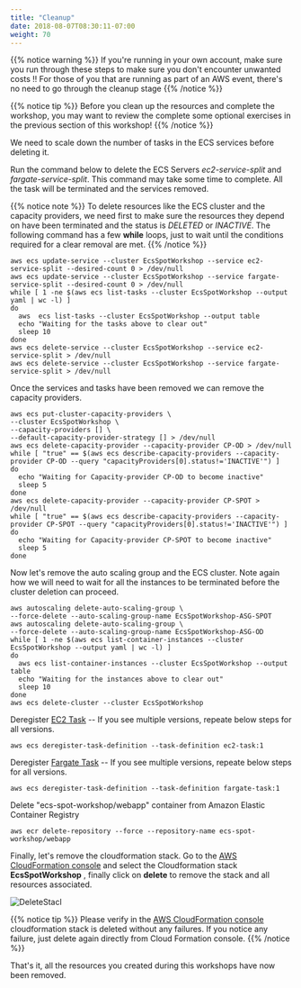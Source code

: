 ```yaml
---
title: "Cleanup"
date: 2018-08-07T08:30:11-07:00
weight: 70
---
```


{{% notice warning %}}
If you're running in your own account, make sure you run through these steps to make sure you don't encounter unwanted costs !! For those of you that are running as part of an AWS event, there's no need to go through the cleanup stage
{{% /notice %}}

{{% notice tip %}}
Before you clean up the resources and complete the workshop, you may want to review the complete some optional exercises in the previous section of this workshop!
{{% /notice %}}

We need to scale down the number of tasks in the ECS services before deleting it. 

Run the command below to delete the ECS Servers *ec2-service-split* and *fargate-service-split*. This command may take
some time to complete. All the task will be terminated and the services removed.

{{% notice note %}}
To delete resources like the ECS cluster and the capacity providers, we need first to make sure the resources they depend on have been terminated and the status is *DELETED* or *INACTIVE*. The following command has a few **while** loops, just to wait until the conditions required for a clear removal are met.
{{% /notice %}}

```
aws ecs update-service --cluster EcsSpotWorkshop --service ec2-service-split --desired-count 0 > /dev/null
aws ecs update-service --cluster EcsSpotWorkshop --service fargate-service-split --desired-count 0 > /dev/null
while [ 1 -ne $(aws ecs list-tasks --cluster EcsSpotWorkshop --output yaml | wc -l) ]
do
  aws  ecs list-tasks --cluster EcsSpotWorkshop --output table
  echo "Waiting for the tasks above to clear out"
  sleep 10
done
aws ecs delete-service --cluster EcsSpotWorkshop --service ec2-service-split > /dev/null
aws ecs delete-service --cluster EcsSpotWorkshop --service fargate-service-split > /dev/null
```

Once the services and tasks have been removed we can remove the capacity providers.

```
aws ecs put-cluster-capacity-providers \
--cluster EcsSpotWorkshop \
--capacity-providers [] \
--default-capacity-provider-strategy [] > /dev/null
aws ecs delete-capacity-provider --capacity-provider CP-OD > /dev/null
while [ "true" == $(aws ecs describe-capacity-providers --capacity-provider CP-OD --query "capacityProviders[0].status!='INACTIVE'") ]
do   
  echo "Waiting for Capacity-provider CP-OD to become inactive"
  sleep 5
done
aws ecs delete-capacity-provider --capacity-provider CP-SPOT > /dev/null
while [ "true" == $(aws ecs describe-capacity-providers --capacity-provider CP-SPOT --query "capacityProviders[0].status!='INACTIVE'") ]
do   
  echo "Waiting for Capacity-provider CP-SPOT to become inactive"
  sleep 5
done
```


Now let's remove the auto scaling group and the ECS cluster.
Note again how we will need to wait for all the instances to be terminated
before the cluster deletion can proceed.

```
aws autoscaling delete-auto-scaling-group \
--force-delete --auto-scaling-group-name EcsSpotWorkshop-ASG-SPOT
aws autoscaling delete-auto-scaling-group \
--force-delete --auto-scaling-group-name EcsSpotWorkshop-ASG-OD
while [ 1 -ne $(aws ecs list-container-instances --cluster EcsSpotWorkshop --output yaml | wc -l) ]
do
  aws ecs list-container-instances --cluster EcsSpotWorkshop --output table
  echo "Waiting for the instances above to clear out"
  sleep 10
done
aws ecs delete-cluster --cluster EcsSpotWorkshop 
```

Deregister [EC2 Task](https://console.aws.amazon.com/ecs/home?#/taskDefinitions/ec2-task/status/ACTIVE) -- If you see multiple versions, repeate below steps for all versions.

```
aws ecs deregister-task-definition --task-definition ec2-task:1
```

Deregister [Fargate Task](https://console.aws.amazon.com/ecs/home?#/taskDefinitions/fargate-task/status/ACTIVE) -- If you see multiple versions, repeate below steps for all versions.
```
aws ecs deregister-task-definition --task-definition fargate-task:1
```

Delete "ecs-spot-workshop/webapp" container from Amazon Elastic Container Registry

```
aws ecr delete-repository --force --repository-name ecs-spot-workshop/webapp
```

Finally, let's remove the cloudformation stack. Go to the [AWS CloudFormation console](https://console.aws.amazon.com/cloudformation/home?#/stacks?filteringStatus=active&filteringText=&viewNested=true&hideStacks=false) and select the Cloudformation stack **EcsSpotWorkshop** , finally click on **delete** to remove the stack and all resources associated.

![DeleteStacl](/images/ecs-spot-capacity-providers/cloudformation_delete_stack.png)

{{% notice tip %}}
Please verify in the [AWS CloudFormation console](https://console.aws.amazon.com/cloudformation/home?#/stacks?filteringStatus=active&filteringText=&viewNested=true&hideStacks=false) cloudformation stack is deleted without any failures. If you notice any failure, just delete again directly from Cloud Formation console.
{{% /notice %}}

That's it, all the resources you created during this workshops have now been removed.
